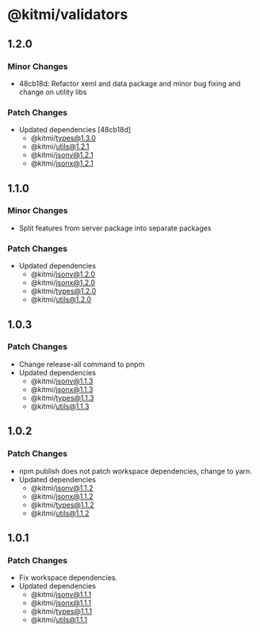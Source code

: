 # @kitmi/validators

## 1.2.0

### Minor Changes

-   48cb18d: Refactor xeml and data package and minor bug fixing and change on utility libs

### Patch Changes

-   Updated dependencies [48cb18d]
    -   @kitmi/types@1.3.0
    -   @kitmi/utils@1.2.1
    -   @kitmi/jsonv@1.2.1
    -   @kitmi/jsonx@1.2.1

## 1.1.0

### Minor Changes

-   Split features from server package into separate packages

### Patch Changes

-   Updated dependencies
    -   @kitmi/jsonv@1.2.0
    -   @kitmi/jsonx@1.2.0
    -   @kitmi/types@1.2.0
    -   @kitmi/utils@1.2.0

## 1.0.3

### Patch Changes

-   Change release-all command to pnpm
-   Updated dependencies
    -   @kitmi/jsonv@1.1.3
    -   @kitmi/jsonx@1.1.3
    -   @kitmi/types@1.1.3
    -   @kitmi/utils@1.1.3

## 1.0.2

### Patch Changes

-   npm publish does not patch workspace dependencies, change to yarn.
-   Updated dependencies
    -   @kitmi/jsonv@1.1.2
    -   @kitmi/jsonx@1.1.2
    -   @kitmi/types@1.1.2
    -   @kitmi/utils@1.1.2

## 1.0.1

### Patch Changes

-   Fix workspace dependencies.
-   Updated dependencies
    -   @kitmi/jsonv@1.1.1
    -   @kitmi/jsonx@1.1.1
    -   @kitmi/types@1.1.1
    -   @kitmi/utils@1.1.1
